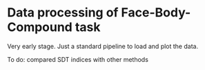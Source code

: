 # Data processing of Face-Body-Compound task 

Very early stage. Just a standard pipeline to load and plot the data. 

To do: compared SDT indices with other methods
